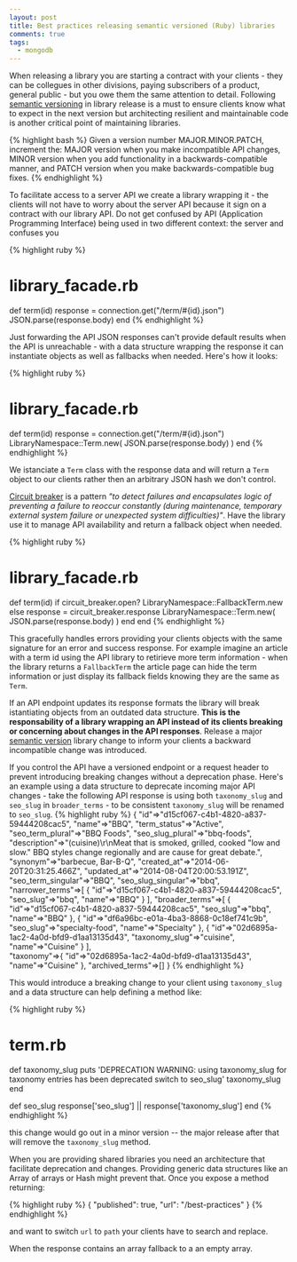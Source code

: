 ```yaml
---
layout: post
title: Best practices releasing semantic versioned (Ruby) libraries
comments: true
tags:
  - mongodb
---
```



When releasing a library you are starting a contract with your clients - they can be collegues in other divisions, paying subscribers of a product, general public - but you owe them the same attention to detail. Following [semantic versioning](http://semver.org) in library release is a must to ensure clients know what to expect in the next version but architecting resilient and maintainable code is another critical point of maintaining libraries.

{% highlight bash %}
Given a version number MAJOR.MINOR.PATCH, increment the:
MAJOR version when you make incompatible API changes,
MINOR version when you add functionality in a backwards-compatible manner, and
PATCH version when you make backwards-compatible bug fixes.
{% endhighlight %}


To facilitate access to a server API we create a library wrapping it - the clients will not have to worry about the server API because it sign on a contract with our library API. Do not get confused by API (Application Programming Interface) being used in two different context: the server and confuses you

{% highlight ruby %}
# library_facade.rb
def term(id)
  response = connection.get("/term/#{id}.json")
  JSON.parse(response.body)
end
{% endhighlight %}

Just forwarding the API JSON responses can't provide default results when the API is unreachable - with a data structure wrapping the response it can instantiate objects as well as fallbacks when needed. Here's how it looks:

{% highlight ruby %}
# library_facade.rb
def term(id)
  response = connection.get("/term/#{id}.json")
  LibraryNamespace::Term.new( JSON.parse(response.body) )
end
{% endhighlight %}

We istanciate a `Term` class with the response data and will return a `Term` object to our clients rather then an arbitrary JSON hash we don't control.

[Circuit breaker](http://martinfowler.com/bliki/CircuitBreaker.html) is a pattern *"to detect failures and encapsulates logic of preventing a failure to reoccur constantly (during maintenance, temporary external system failure or unexpected system difficulties)"*. Have the library use it to manage API availability and return a fallback object when needed.


{% highlight ruby %}
# library_facade.rb
def term(id)
  if circuit_breaker.open?
    LibraryNamespace::FallbackTerm.new
  else
    response = circuit_breaker.response
    LibraryNamespace::Term.new( JSON.parse(response.body) )
  end
end
{% endhighlight %}

This gracefully handles errors providing your clients objects with the same signature for an error and success response. For example imagine an article with a term id using the API library to retirieve more term information - when the library returns a `FallbackTerm` the article page can hide the term information or just display its fallback fields knowing they are the same as `Term`.


If an API endpoint updates its response formats the library will break istantiating objects from an outdated data structure. **This is the responsability of a library wrapping an API instead of its clients breaking or concerning about changes in the API responses**. Release a major [semantic version](http://semver.org/) library change to inform your clients a backward incompatible change was introduced.

If you control the API have a versioned endpoint or a request header to prevent introducing breaking changes without a deprecation phase. Here's an example using a data structure to deprecate incoming major API changes - take the following API response is using both `taxonomy_slug` and `seo_slug` in `broader_terms` - to be consistent `taxonomy_slug` will be renamed to `seo_slug`. 
{% highlight ruby %}
{
    "id"=>"d15cf067-c4b1-4820-a837-59444208cac5",
    "name"=>"BBQ",
    "term_status"=>"Active",
    "seo_term_plural"=>"BBQ Foods",
    "seo_slug_plural"=>"bbq-foods",
    "description"=>"(cuisine)\r\nMeat that is smoked, grilled, cooked \"low and slow.\" BBQ styles change regionally and are cause for great debate.",
    "synonym"=>"barbecue, Bar-B-Q",
    "created_at"=>"2014-06-20T20:31:25.466Z",
    "updated_at"=>"2014-08-04T20:00:53.191Z",
    "seo_term_singular"=>"BBQ",
    "seo_slug_singular"=>"bbq",
    "narrower_terms"=>[
      {
        "id"=>"d15cf067-c4b1-4820-a837-59444208cac5",
        "seo_slug"=>"bbq",
        "name"=>"BBQ"
      }
    ],
      "broader_terms"=>[
        {
          "id"=>"d15cf067-c4b1-4820-a837-59444208cac5",
          "seo_slug"=>"bbq",
          "name"=>"BBQ"
        },
      {
        "id"=>"df6a96bc-e01a-4ba3-8868-0c18ef741c9b",
        "seo_slug"=>"specialty-food",
        "name"=>"Specialty"
      },
      {
        "id"=>"02d6895a-1ac2-4a0d-bfd9-d1aa13135d43",
        "taxonomy_slug"=>"cuisine",
        "name"=>"Cuisine"
      }
      ],  
    "taxonomy"=>{
      "id"=>"02d6895a-1ac2-4a0d-bfd9-d1aa13135d43", "name"=>"Cuisine"
    },
    "archived_terms"=>[]
  }
{% endhighlight %}

This would introduce a breaking change to your client using `taxonomy_slug` and a data structure can help defining a method like:

{% highlight ruby %}
# term.rb
def taxonomy_slug
  puts 'DEPRECATION WARNING: using taxonomy_slug for taxonomy entries has been deprecated switch to seo_slug'
  taxonomy_slug
end

def seo_slug
  response['seo_slug'] || response['taxonomy_slug']
end
{% endhighlight %}

this change would go out in a minor version -- the major release after that will remove the `taxonomy_slug` method.

When you are providing shared libraries you need an architecture that facilitate deprecation and changes. Providing generic data structures like an Array of arrays or Hash might prevent that. Once you expose a method returning:

{% highlight ruby %}
{ "published": true, "url": "/best-practices" }
{% endhighlight %}

and want to switch `url` to `path` your clients have to search and replace.

When the response contains an array fallback to a an empty array.

